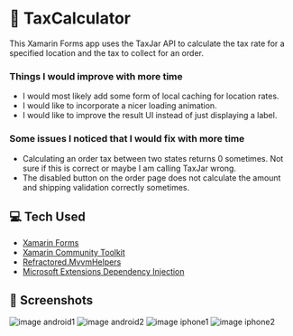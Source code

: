 # 🧮 TaxCalculator

This Xamarin Forms app uses the TaxJar API to calculate the tax rate for a specified location and the tax to collect for an order.

### Things I would improve with more time
- I would most likely add some form of local caching for location rates.
- I would like to incorporate a nicer loading animation.
- I would like to improve the result UI instead of just displaying a label.

### Some issues I noticed that I would fix with more time
- Calculating an order tax between two states returns 0 sometimes. Not sure if this is correct or maybe I am calling TaxJar wrong.
- The disabled button on the order page does not calculate the amount and shipping validation correctly sometimes.

## 💻 Tech Used
- [Xamarin Forms](https://www.nuget.org/packages/Xamarin.Forms/)
- [Xamarin Community Toolkit](https://www.nuget.org/packages/Xamarin.CommunityToolkit/)
- [Refractored.MvvmHelpers](https://www.nuget.org/packages/Refractored.MvvmHelpers/)
- [Microsoft Extensions Dependency Injection](https://www.nuget.org/packages/Microsoft.Extensions.DependencyInjection/)

## 📸 Screenshots

![image android1](./Screenshots/android1.png)
![image android2](./Screenshots/android2.png)
![image iphone1](./Screenshots/iPhone1.png)
![image iphone2](./Screenshots/iPhone2.png)